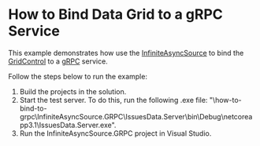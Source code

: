 # How to Bind Data Grid to a gRPC Service

This example demonstrates how use the <a href="https://documentation.devexpress.com/WPF/DevExpress.Xpf.Data.InfiniteAsyncSource.class">InfiniteAsyncSource</a> to bind the <a href="https://documentation.devexpress.com/WPF/DevExpress.Xpf.Grid.GridControl.class">GridControl</a> to a <a href="https://grpc.io/">gRPC</a> service.

Follow the steps below to run the example:

1. Build the projects in the solution.
2. Start the test server. To do this, run the following .exe file: "\how-to-bind-to-grpc\InfiniteAsyncSource.GRPC\IssuesData.Server\bin\Debug\netcoreapp3.1\IssuesData.Server.exe".
3. Run the InfiniteAsyncSource.GRPC project in Visual Studio.

